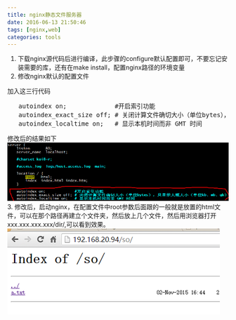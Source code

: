 ```yaml
---
title: nginx静态文件服务器
date: 2016-06-13 21:50:46
tags: [nginx,web]
categories: tools
---
```


1. 下载nginx源代码后进行编译，此步骤的configure默认配置即可，不要忘记安装需要的库，还有在make install，配置nginx路径的环境变量
2. 修改nginx默认的配置文件
<!--more-->
   加入这三行代码
   <pre>
   autoindex on;             #开启索引功能  
   autoindex_exact_size off; # 关闭计算文件确切大小（单位bytes），只显示大概大小（单位kb、mb、gb）  
   autoindex_localtime on;   # 显示本机时间而非 GMT 时间</pre>
   修改后的结果如下<img src="/site_files/2015-11-02_165303.png" /><br>
3. 修改后，启动nginx，在配置文件中root参数后面跟的一般就是放置的html文件，可以在那个路径再建立个文件夹，然后放上几个文件，然后用浏览器打开 xxx.xxx.xxx.xxx/dir/,可以看到效果。<br><img src="/site_files/2015-11-02_165756.png" /><br>
